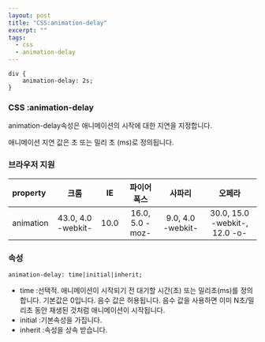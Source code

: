 ```yaml
---
layout: post
title: "CSS:animation-delay"
excerpt: ""
tags: 
  - css
  - animation-delay
---
```


```
div {
    animation-delay: 2s;
}
```
### CSS :animation-delay

animation-delay속성은 애니메이션의 시작에 대한 지연을 지정합니다.

애니메이션 지연 값은 초 또는 밀리 초 (ms)로 정의됩니다.

### 브라우저 지원
| property | 크롬 | IE | 파이어폭스 | 사파리 | 오페라 |
|:--------|:--------:|:--------:|:--------:|:--------:|:--------:|
| animation | 43.0, 4.0 -webkit- | 10.0 | 16.0, 5.0 -moz- | 9.0, 4.0 -webkit- | 30.0, 15.0 -webkit-, 12.0 -o- |

### 속성
`animation-delay: time|initial|inherit;`

+ time :선택적. 애니메이션이 시작되기 전 대기할 시간(초) 또는 밀리초(ms)를 정의합니다. 기본값은 0입니다. 음수 값은 허용됩니다. 음수 값을 사용하면 이미 N초/밀리초 동안 재생된 것처럼 애니메이션이 시작됩니다.
+ initial :기본속성을 가집니다.
+ inherit :속성을 상속 받습니다.
